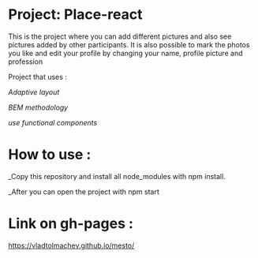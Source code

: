 # Project: Place-react

This is the project where you can add different pictures and also see pictures added by other participants. It is also possible to mark the photos you like and edit your profile by changing your name, profile picture and profession

Project that uses :

_Adaptive layout_

_BEM methodology_

_use functional components_

# How to use :

\_Copy this repository and install all node_modules with npm install.

\_After you can open the project with npm start

# Link on gh-pages :

https://vladtolmachev.github.io/mesto/
